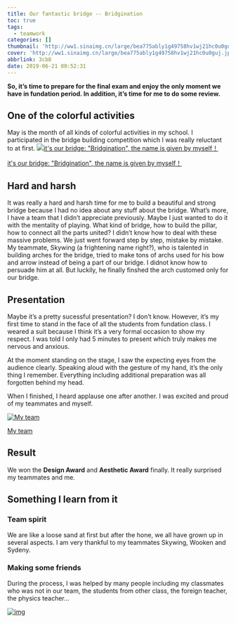 ```yaml
---
title: Our fantastic bridge -- Bridgination
toc: true
tags:
  - teamwork
categories: []
thumbnail: 'http://ww1.sinaimg.cn/large/bea775ably1g49758hv1wj21hc0u0guj.jpg'
cover: 'http://ww1.sinaimg.cn/large/bea775ably1g49758hv1wj21hc0u0guj.jpg'
abbrlink: 3cb8
date: 2019-06-21 00:52:31
---
```


**So, it’s time to prepare for the final exam and enjoy the only moment we have in fundation period. In addition, it’s time for me to do some review.**

## One of the colorful activities

May is the month of all kinds of colorful activities in my school. I participated in the bridge building competition which I was really reluctant to at first.
[![it's our bridge: "Bridgination", the name is given by myself！](http://ww1.sinaimg.cn/large/bea775ably1g495p7s5bkj23402c0npd.jpg)](http://ww1.sinaimg.cn/large/bea775ably1g495p7s5bkj23402c0npd.jpg)

[it's our bridge: "Bridgination", the name is given by myself！](http://ww1.sinaimg.cn/large/bea775ably1g495p7s5bkj23402c0npd.jpg)



## Hard and harsh



It was really a hard and harsh time for me to build a beautiful and strong bridge because I had no idea about any stuff about the bridge. What’s more, I have a team that I didn’t appreciate previously. Maybe I just wanted to do it with the mentality of playing.
What kind of bridge, how to build the pillar, how to connect all the parts united? I didn’t know how to deal with these massive problems. We just went forward step by step, mistake by mistake.
My teammate, Skywing (a frightening name right?), who is talented in building arches for the bridge, tried to make tons of archs used for his bow and arrow instead of being a part of our bridge. I didnot know how to persuade him at all. But luckily, he finally finshed the arch customed only for our bridge.

## Presentation

Maybe it’s a pretty sucessful presentation? I don’t know. However, it’s my first time to stand in the face of all the students from fundation class. I weared a suit because I think it’s a very formal occasion to show my respect. I was told I only had 5 minutes to present which truly makes me nervous and anxious.

At the moment standing on the stage, I saw the expecting eyes from the audience clearly. Speaking aloud with the gesture of my hand, it’s the only thing I remember. Everything including additional preparation was all forgotten behind my head.

When I finished, I heard applause one after another. I was excited and proud of my teammates and myself.

[![My team](http://ww1.sinaimg.cn/large/bea775ably1g496wmff80j21400u0go7.jpg)](http://ww1.sinaimg.cn/large/bea775ably1g496wmff80j21400u0go7.jpg)

[My team](http://ww1.sinaimg.cn/large/bea775ably1g496wmff80j21400u0go7.jpg)



## Result

We won the **Design Award** and **Aesthetic Award** finally. It really surprised my teammates and me.

## Something I learn from it

### Team spirit

We are like a loose sand at first but after the hone, we all have grown up in several aspects. I am very thankful to my teammates Skywing, Wooken and Sydeny.

### Making some friends

During the process, I was helped by many people including my classmates who was not in our team, the students from other class, the foreign teacher, the physics teacher…

[![img](http://ww1.sinaimg.cn/large/bea775ably1g496xy057gj23402c0qlw.jpg)](http://ww1.sinaimg.cn/large/bea775ably1g496xy057gj23402c0qlw.jpg)